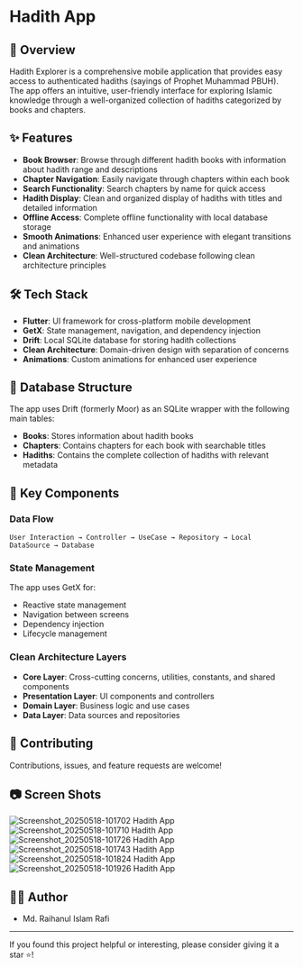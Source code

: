 # Hadith App

## 📱 Overview

Hadith Explorer is a comprehensive mobile application that provides easy access to authenticated hadiths (sayings of Prophet Muhammad PBUH). The app offers an intuitive, user-friendly interface for exploring Islamic knowledge through a well-organized collection of hadiths categorized by books and chapters.

## ✨ Features

- **Book Browser**: Browse through different hadith books with information about hadith range and descriptions
- **Chapter Navigation**: Easily navigate through chapters within each book
- **Search Functionality**: Search chapters by name for quick access
- **Hadith Display**: Clean and organized display of hadiths with titles and detailed information
- **Offline Access**: Complete offline functionality with local database storage
- **Smooth Animations**: Enhanced user experience with elegant transitions and animations
- **Clean Architecture**: Well-structured codebase following clean architecture principles

## 🛠️ Tech Stack

- **Flutter**: UI framework for cross-platform mobile development
- **GetX**: State management, navigation, and dependency injection
- **Drift**: Local SQLite database for storing hadith collections
- **Clean Architecture**: Domain-driven design with separation of concerns
- **Animations**: Custom animations for enhanced user experience

## 📝 Database Structure

The app uses Drift (formerly Moor) as an SQLite wrapper with the following main tables:

- **Books**: Stores information about hadith books
- **Chapters**: Contains chapters for each book with searchable titles
- **Hadiths**: Contains the complete collection of hadiths with relevant metadata

## 🧩 Key Components

### Data Flow

```
User Interaction → Controller → UseCase → Repository → Local DataSource → Database
```

### State Management

The app uses GetX for:
- Reactive state management
- Navigation between screens
- Dependency injection
- Lifecycle management

### Clean Architecture Layers

- **Core Layer**: Cross-cutting concerns, utilities, constants, and shared components
- **Presentation Layer**: UI components and controllers
- **Domain Layer**: Business logic and use cases
- **Data Layer**: Data sources and repositories

## 🤝 Contributing

Contributions, issues, and feature requests are welcome!

## 📷 Screen Shots

![Screenshot_20250518-101702 Hadith App](https://github.com/user-attachments/assets/92373cdb-bea7-4342-b503-f8a216dc292e)
![Screenshot_20250518-101710 Hadith App](https://github.com/user-attachments/assets/04de300e-623f-4697-9284-35e33669c9f2)
![Screenshot_20250518-101726 Hadith App](https://github.com/user-attachments/assets/ceebab80-df16-48c6-9c4f-17fef6651662)
![Screenshot_20250518-101743 Hadith App](https://github.com/user-attachments/assets/714902ba-a75a-4e9f-a6aa-66b296e55bff)
![Screenshot_20250518-101824 Hadith App](https://github.com/user-attachments/assets/767cfa76-4ce0-4f10-8985-9c345cd0bf1c)
![Screenshot_20250518-101926 Hadith App](https://github.com/user-attachments/assets/ba3d018d-82ce-4598-b99d-7ce5a1f2c2bb)

## 👨‍💻 Author

- Md. Raihanul Islam Rafi

--------------------------

If you found this project helpful or interesting, please consider giving it a star ⭐!
